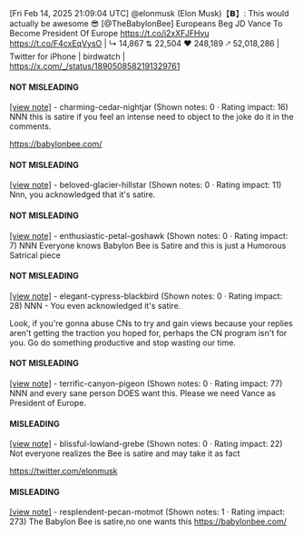 [Fri Feb 14, 2025 21:09:04 UTC] @elonmusk (Elon Musk)【𝗕】: This would actually be awesome 😎 [@TheBabylonBee] Europeans Beg JD Vance To Become President Of Europe https://t.co/i2xXFJFHvu https://t.co/F4cxEqVysO | ↳ 14,867 ⇅ 22,504 ♥ 248,189 🡕 52,018,286 | Twitter for iPhone | birdwatch | https://x.com/_/status/1890508582191329761

#### NOT MISLEADING

[[view note]](https://x.com/i/birdwatch/n/1890785873991475611) - charming-cedar-nightjar (Shown notes: 0 · Rating impact: 16)
NNN this is satire if you feel an intense need to object to the joke do it in the comments.

https://babylonbee.com/

#### NOT MISLEADING

[[view note]](https://x.com/i/birdwatch/n/1890520037628473459) - beloved-glacier-hillstar (Shown notes: 0 · Rating impact: 11)
Nnn, you acknowledged that it's satire. 

#### NOT MISLEADING

[[view note]](https://x.com/i/birdwatch/n/1890517891382145502) - enthusiastic-petal-goshawk (Shown notes: 0 · Rating impact: 7)
NNN Everyone knows Babylon Bee is Satire and this is just a Humorous Satrical piece

#### NOT MISLEADING

[[view note]](https://x.com/i/birdwatch/n/1890515850819502114) - elegant-cypress-blackbird (Shown notes: 0 · Rating impact: 28)
NNN - You even acknowledged it's satire. 

Look, if you're gonna abuse CNs to try and gain views because your replies aren't getting the traction you hoped for, perhaps the CN program isn't for you. Go do something productive and stop wasting our time.

#### NOT MISLEADING

[[view note]](https://x.com/i/birdwatch/n/1890548242318033269) - terrific-canyon-pigeon (Shown notes: 0 · Rating impact: 77)
NNN and every sane person DOES want this. Please we need Vance as President of Europe.

#### MISLEADING

[[view note]](https://x.com/i/birdwatch/n/1890791174723563947) - blissful-lowland-grebe (Shown notes: 0 · Rating impact: 22)
Not everyone realizes the Bee is satire and may take it as fact 

https://twitter.com/elonmusk

#### MISLEADING

[[view note]](https://x.com/i/birdwatch/n/1890514130781573595) - resplendent-pecan-motmot (Shown notes: 1 · Rating impact: 273)
The Babylon Bee is satire,no one wants this 
https://babylonbee.com/
